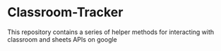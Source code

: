 # Classroom-Tracker

This repository contains a series of helper methods for interacting with classroom and sheets APIs on google